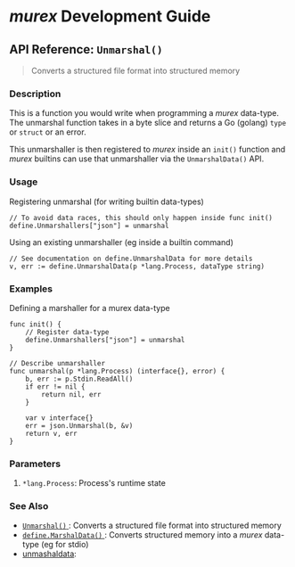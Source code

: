 # _murex_ Development Guide

## API Reference: `Unmarshal()` 

> Converts a structured file format into structured memory

### Description

This is a function you would write when programming a _murex_ data-type.
The unmarshal function takes in a byte slice and returns a Go (golang)
`type` or `struct` or an error.

This unmarshaller is then registered to _murex_ inside an `init()` function
and _murex_ builtins can use that unmarshaller via the `UnmarshalData()`
API.

### Usage

Registering unmarshal (for writing builtin data-types)

    // To avoid data races, this should only happen inside func init()
    define.Unmarshallers["json"] = unmarshal
    
Using an existing unmarshaller (eg inside a builtin command)

    // See documentation on define.UnmarshalData for more details
    v, err := define.UnmarshalData(p *lang.Process, dataType string)

### Examples

Defining a marshaller for a murex data-type

    func init() {
        // Register data-type
        define.Unmarshallers["json"] = unmarshal
    }
    
    // Describe unmarshaller
    func unmarshal(p *lang.Process) (interface{}, error) {
      	b, err := p.Stdin.ReadAll()
        if err != nil {
            return nil, err
        }
        
        var v interface{}
        err = json.Unmarshal(b, &v)
        return v, err
    }

### Parameters

1. `*lang.Process`: Process's runtime state

### See Also

* [`Unmarshal()` ](../apis/unmarshal.md):
  Converts a structured file format into structured memory
* [`define.MarshalData()` ](../apis/marshaldata.md):
  Converts structured memory into a _murex_ data-type (eg for stdio)
* [unmashaldata](../apis/unmashaldata.md):
  